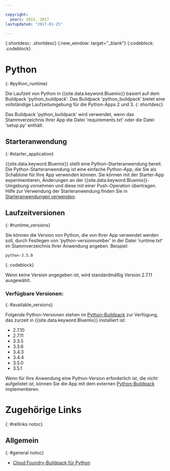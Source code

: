 ```yaml
---

copyright:
  years: 2015, 2017
lastupdated: "2017-01-25"

---
```


{:shortdesc: .shortdesc}
{:new_window: target="_blank"}
{:codeblock: .codeblock}

# Python
{: #python_runtime}

Die Laufzeit von Python in {{site.data.keyword.Bluemix}} basiert auf dem Buildpack 'python_buildpack'.
Das Buildpack 'python_buildpack' bietet eine vollständige Laufzeitumgebung für die Python-Apps 2 und 3.
{: shortdesc}

Das Buildpack 'python_buildpack' wird verwendet, wenn das Stammverzeichnis Ihrer App die Datei 'requirements.txt' oder die Datei 'setup.py' enthält.

## Starteranwendung
{: #starter_application}

{{site.data.keyword.Bluemix}} stellt eine Python-Starteranwendung bereit.  Die Python-Starteranwendung ist eine einfache Python-App, die Sie als Schablone für Ihre App verwenden können. Sie können mit der Starter-App experimentieren, Änderungen an der {{site.data.keyword.Bluemix}}-Umgebung vornehmen und diese mit einer Push-Operation übertragen.  Hilfe zur Verwendung der Starteranwendung finden Sie in [Starteranwendungen verwenden](/docs/cfapps/starter_app_usage.html).

## Laufzeitversionen
{: #runtime_versions}

Sie können die Version von Python, die von Ihrer App verwendet werden soll, durch Festlegen von 'python-versionnumber' in der Datei 'runtime.txt' im Stammverzeichnis Ihrer Anwendung angeben. Beispiel:

```
python-3.5.0
```
{: codeblock}

Wenn keine Version angegeben ist, wird standardmäßig Version 2.7.11 ausgewählt.

### Verfügbare Versionen:
{: #available_versions}

Folgende Python-Versionen stehen im [Python-Buildpack](https://github.com/cloudfoundry/python-buildpack/releases/tag/v1.5.5) zur Verfügung, das zurzeit in {{site.data.keyword.Bluemix}} installiert ist:

* 2.7.10
* 2.7.11
* 3.3.5
* 3.3.6
* 3.4.3
* 3.4.4
* 3.5.0
* 3.5.1

Wenn für Ihre Anwendung eine Python-Version erforderlich ist, die nicht aufgelistet ist, können Sie die App mit dem externen [Python-Buildpack](https://github.com/cloudfoundry/python-buildpack) implementieren.

# Zugehörige Links
{: #rellinks notoc}
## Allgemein
{: #general notoc}
* [Cloud Foundry-Buildpack für Python](https://github.com/cloudfoundry/python-buildpack)
